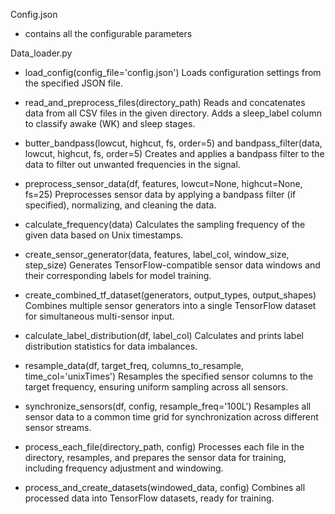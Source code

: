 Config.json
  - contains all the configurable parameters
    
Data_loader.py
  - load_config(config_file='config.json')
    Loads configuration settings from the specified JSON file.
  
  - read_and_preprocess_files(directory_path)
    Reads and concatenates data from all CSV files in the given directory. Adds a sleep_label column to classify awake (WK) and sleep stages.
  
  - butter_bandpass(lowcut, highcut, fs, order=5) and bandpass_filter(data, lowcut, highcut, fs, order=5)
    Creates and applies a bandpass filter to the data to filter out unwanted frequencies in the signal.
  
  - preprocess_sensor_data(df, features, lowcut=None, highcut=None, fs=25)
    Preprocesses sensor data by applying a bandpass filter (if specified), normalizing, and cleaning the data.
  
  - calculate_frequency(data)
    Calculates the sampling frequency of the given data based on Unix timestamps.
  
  - create_sensor_generator(data, features, label_col, window_size, step_size)
    Generates TensorFlow-compatible sensor data windows and their corresponding labels for model training.
  
  - create_combined_tf_dataset(generators, output_types, output_shapes)
    Combines multiple sensor generators into a single TensorFlow dataset for simultaneous multi-sensor input.
  
  - calculate_label_distribution(df, label_col)
    Calculates and prints label distribution statistics for data imbalances.
  
  - resample_data(df, target_freq, columns_to_resample, time_col='unixTimes')
    Resamples the specified sensor columns to the target frequency, ensuring uniform sampling across all sensors.
  
  - synchronize_sensors(df, config, resample_freq='100L')
    Resamples all sensor data to a common time grid for synchronization across different sensor streams.
  
  - process_each_file(directory_path, config)
    Processes each file in the directory, resamples, and prepares the sensor data for training, including frequency adjustment and windowing.
  
  - process_and_create_datasets(windowed_data, config)
    Combines all processed data into TensorFlow datasets, ready for training.


    
